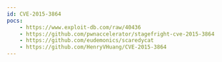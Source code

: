 ```yaml
---
id: CVE-2015-3864
pocs: 
    - https://www.exploit-db.com/raw/40436
    - https://github.com/pwnaccelerator/stagefright-cve-2015-3864
    - https://github.com/eudemonics/scaredycat
    - https://github.com/HenryVHuang/CVE-2015-3864
---
```

